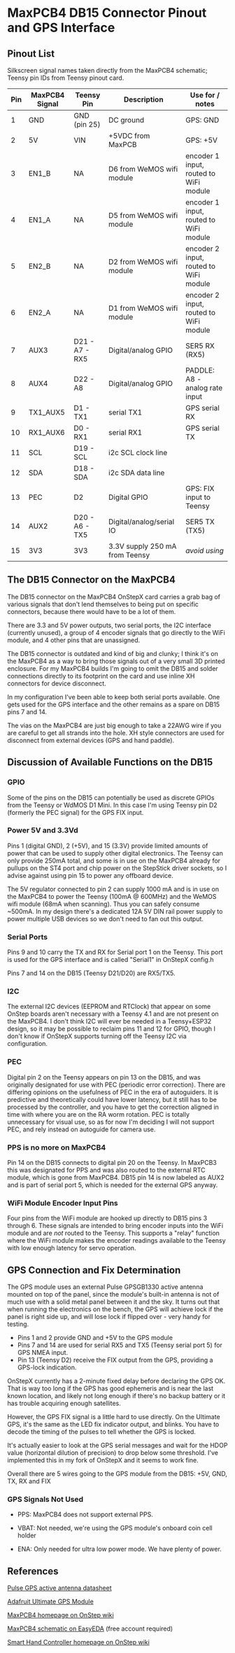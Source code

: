 # MaxPCB4 DB15 Connector Pinout and GPS Interface

## Pinout List

Silkscreen signal names taken directly from the MaxPCB4 schematic; Teensy pin IDs from Teensy pinout card.

| Pin | MaxPCB4 Signal | Teensy Pin    | Description                    | Use for / notes
| --- | ---            | ---           | ---                            | ---
|  1  | GND            | GND (pin 25)  | DC ground                      | GPS: GND
|  2  | 5V             | VIN           | +5VDC from MaxPCB              | GPS: +5V
|  3  | EN1_B          | NA            | D6 from WeMOS wifi module      | encoder 1 input, routed to WiFi module
|  4  | EN1_A          | NA            | D5 from WeMOS wifi module      | encoder 1 input, routed to WiFi module
|  5  | EN2_B          | NA            | D2 from WeMOS wifi module      | encoder 2 input, routed to WiFi module
|  6  | EN2_A          | NA            | D1 from WeMOS wifi module      | encoder 2 input, routed to WiFi module
|  7  | AUX3           | D21 - A7 - RX5| Digital/analog GPIO            | SER5 RX (RX5)
|  8  | AUX4           | D22 - A8      | Digital/analog GPIO            | PADDLE: A8 - analog rate input
|  9  | TX1_AUX5       | D1 - TX1      | serial TX1                     | GPS serial RX
| 10  | RX1_AUX6       | D0 - RX1      | serial RX1                     | GPS serial TX
| 11  | SCL            | D19 - SCL     | i2c SCL clock line             |
| 12  | SDA            | D18 - SDA     | i2c SDA data line              | 
| 13  | PEC            | D2            | Digital GPIO                   | GPS: FIX input to Teensy
| 14  | AUX2           | D20 - A6 - TX5| Digital/analog/serial IO       | SER5 TX (TX5)
| 15  | 3V3            | 3V3           | 3.3V supply 250 mA from Teensy | _avoid using_

## The DB15 Connector on the MaxPCB4

The DB15 connector on the MaxPCB4 OnStepX card carries a grab bag of various signals that don't lend themselves to being put
on specific connectors, because there would have to be a lot of them.

There are 3.3 and 5V power outputs, two serial ports, the I2C interface (currently unused), a group of 4 encoder signals
that go directly to the WiFi module, and 4 other pins that are unassigned.

The DB15 connector is outdated and kind of big and clunky; I think it's on the MaxPCB4 as a way to bring those signals out of a
very small 3D printed enclosure.  For my MaxPCB4 builds I'm going to omit the DB15 and solder connections directly
to its footprint on the card and use inline XH connectors for device disconnect.

In my configuration I've been able to keep both serial ports available.  One gets used for the GPS interface and the
other remains as a spare on DB15 pins 7 and 14.

The vias on the MaxPCB4 are just big enough to take a 22AWG wire if you are careful to get all strands into the hole.
XH style connectors are used for disconnect from external devices (GPS and hand paddle).

## Discussion of Available Functions on the DB15

### GPIO

Some of the pins on the DB15 can potentially be used as discrete GPIOs from the Teensy or WdMOS D1 Mini.  In this case I'm using
Teensy pin D2 (formerly the PEC signal) for the GPS FIX input.

### Power 5V and 3.3Vd

Pins 1 (digital GND), 2 (+5V), and 15 (3.3V) provide limited amounts of power that can be used to supply other digital electronics.  The Teensy can only provide 250mA total, and some is in use on the MaxPCB4 already for pullups on the ST4 port and chip power on the StepStick driver sockets, so I advise against using pin 15 to power any offboard device.

The 5V regulator connected to pin 2 can supply 1000 mA and is in use on the MaxPCB4 to power the Teensy (100mA @ 600MHz) and the
WeMOS wifi module (68mA when scanning).  Thus you can safely consume ~500mA.  In my design there's a dedicated 12A 5V DIN rail power supply
to power multiple USB devices so we don't need to fan out this output.

### Serial Ports

Pins 9 and 10 carry the TX and RX for Serial port 1 on the Teensy.  This port is used
for the GPS interface and is called "Serial1" in OnStepX config.h

Pins 7 and 14 on the DB15 (Teensy D21/D20) are RX5/TX5.

### I2C

The external I2C devices (EEPROM and RTClock) that appear on some OnStep boards
aren't necessary with a Teensy 4.1 and are not present on the MaxPCB4. I don't think I2C
will ever be needed in a Teensy+ESP32 design, so it may be possible to reclaim pins 11 and 12 for GPIO,
though I don't know if OnStepX supports turning off the Teensy I2C via configuration.

### PEC

Digital pin 2 on the Teensy appears on pin 13 on the DB15, and was originally
designated for use with PEC (periodic error correction).
There are differing opinions on the usefulness of PEC in the era of autoguiders.
It is predictive and theoretically could have lower latency, but it still has to
be processed by the controller, and you have to get the correction aligned in time
with where you are on the RA worm rotation. PEC is totally unnecessary for
visual use, so as for now I'm deciding I will not support PEC, and rely instead on
autoguide for camera use.

### PPS is no more on MaxPCB4

Pin 14 on the DB15 connects to digital pin 20 on the Teensy.  In MaxPCB3 this was
designated for PPS and was also routed to the external RTC module, which is gone from MaxPCB4.
DB15 pin 14 is now labeled as AUX2 and is part of serial port 5, which is needed
for the external GPS anyway.  

### WiFi Module Encoder Input Pins

Four pins from the WiFi module are hooked up directly to DB15 pins 3 through 6.
These signals are intended to bring encoder inputs into the WiFi module and are *not*
routed to the Teensy. This supports a "relay" function where the WiFi module makes the
encoder readings available to the Teensy with low enough latency for servo operation.

## GPS Connection and Fix Determination

The GPS module uses an external Pulse GPSGB1330 active antenna mounted on top of the panel, since the module's built-in antenna
is not of much use with a solid metal panel between it and the sky.  It turns out that
when running the electronics on the bench, the GPS will achieve lock if the panel is right side
up, and will lose lock if flipped over - very handy for testing.

*  Pins 1 and 2 provide GND and +5V to the GPS module
*  Pins 7 and 14 are used for serial RX5 and TX5 (Teensy serial port 5) for GPS NMEA input.
*  Pin 13 (Teensy D2) receive the FIX output from the GPS, providing a GPS-lock indication.

OnStepX currently has a 2-minute fixed delay before declaring the GPS OK.
That is way too long if the GPS has good ephemeris and is near the last known location, and likely not long enough
if there's no backup battery or it has trouble acquiring enough satellites.

However, the GPS FIX signal is a little hard to use directly.  On the Ultimate GPS, it's the same
as the LED fix indicator output, and blinks.  You have to decode the timing of the pulses to
tell whether the GPS is locked.

It's actually easier to look at the GPS serial messages and wait for the HDOP value (horizontal
dilution of precision) to drop below some threshold.  I've implemented this in my fork of OnStepX
and it seems to work fine.

Overall there are 5 wires going to the GPS module from the DB15: +5V, GND, TX, RX and FIX

### GPS Signals Not Used

*   PPS: MaxPCB4 does not support external PPS.

*   VBAT: Not needed, we're using the GPS module's onboard coin cell holder

*   ENA: Only needed for ultra low power mode.  We have plenty of power.


## References

[Pulse GPS active antenna datasheet]( https://www.mouser.com/datasheet/2/447/GPSGBXXXX-2903608.pdf )

[Adafruit Ultimate GPS Module](https://www.adafruit.com/product/746)

[MaxPCB4 homepage on OnStep wiki](https://onstep.groups.io/g/main/wiki/33523)

[MaxPCB4 schematic on EasyEDA](https://easyeda.com/editor#id=e2233fc0dbd54d4aaf792255a189c136) (free account required)

[Smart Hand Controller homepage on OnStep wiki](https://onstep.groups.io/g/main/wiki/7152)
